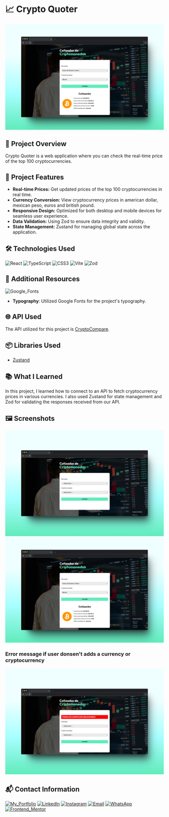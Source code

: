 # 📈 Crypto Quoter

![mockup-browser-2](public/mockups/mockup-browser-2.png)

## 📖 Project Overview

Crypto Quoter is a web application where you can check the real-time price of the top 100 cryptocurrencies.

## 🎨 Project Features

-   **Real-time Prices:** Get updated prices of the top 100 cryptocurrencies in real time.
-   **Currency Conversion:** View cryptocurrency prices in american dollar, mexican peso, euros and british pound.
-   **Responsive Design:** Optimized for both desktop and mobile devices for seamless user experience.
-   **Data Validation:** Using Zod to ensure data integrity and validity.
-   **State Management:** Zustand for managing global state across the application.

## 🛠️ Technologies Used

![React](https://img.shields.io/badge/React-20232A?style=for-the-badge&logo=react&logoColor=61DAFB)
![TypeScript](https://img.shields.io/badge/TypeScript-007ACC?style=for-the-badge&logo=typescript&logoColor=white)
![CSS3](https://img.shields.io/badge/CSS3-1572B6?style=for-the-badge&logo=css3&logoColor=white)
![Vite](https://img.shields.io/badge/Vite-646CFF?style=for-the-badge&logo=vite&logoColor=FFD62E)
![Zod](https://img.shields.io/badge/Zod-000000?style=for-the-badge&logo=zod&logoColor=3068B7)

## 📄 Additional Resources

![Google_Fonts](https://img.shields.io/badge/Google%20Fonts-4285F4?style=for-the-badge&logo=googlefonts&logoColor=white)

-   **Typography**: Utilized Google Fonts for the project's typography.

## 🌐 API Used

The API utilized for this project is [CryptoCompare](https://min-api.cryptocompare.com/).

## 📦 Libraries Used

-   [Zustand](https://www.npmjs.com/package/zustand)

## 📚 What I Learned

In this project, I learned how to connect to an API to fetch cryptocurrency prices in various currencies. I also used Zustand for state management and Zod for validating the responses received from our API.

## 🖼️ Screenshots

![mockup-browser](public/mockups/mockup-browser.png)
![mockup-browser-2](public/mockups/mockup-browser-2.png)

### Error message if user donsen't adds a currency or cryptocurrency

![mockup-browser-3](public/mockups/mockup-browser-3.png)

## 📬 Contact Information

[![My_Portfolio](https://img.shields.io/badge/my_portfolio-000?style=for-the-badge&logo=ko-fi&logoColor=white)](https://aimarbusta.dev/)
[![LinkedIn](https://img.shields.io/badge/linkedin-0A66C2?style=for-the-badge&logo=linkedin&logoColor=white)](https://www.linkedin.com/in/aimarbustamante/)
[![Instagram](https://img.shields.io/badge/Instagram-E4405F?style=for-the-badge&logo=instagram&logoColor=white)](https://www.instagram.com/aimarbusta.dev/)
[![Email](https://img.shields.io/badge/Microsoft_Outlook-0078D4?style=for-the-badge&logo=microsoft-outlook&logoColor=white)](mailto:aimarbustamante379@hotmail.com)
[![WhatsApp](https://img.shields.io/badge/WhatsApp-25D366?style=for-the-badge&logo=whatsapp&logoColor=white)](https://wa.me/65167602)
[![Frontend_Mentor](https://img.shields.io/badge/Frontend_Mentor-3F54A3?style=for-the-badge&logo=frontendmentor&logoColor=white)](https://www.frontendmentor.io/profile/AimarBustamante)
